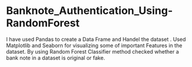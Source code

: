 # Banknote_Authentication_Using-RandomForest
I have used Pandas to create a Data Frame and Handel the dataset . Used Matplotlib and Seaborn for visualizing some of important Features in the dataset. By using Random Forest Classifier method checked whether a bank note in a dataset is original or fake.
